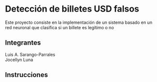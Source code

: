 # Detección de billetes USD falsos 
Este proyecto consiste en la implementación de un sistema basado en un red neuronal que clasifica si un billete es legítimo o no

## Integrantes
Luis A. Sarango-Parrales<br />
Jocellyn Luna


## Instrucciones

